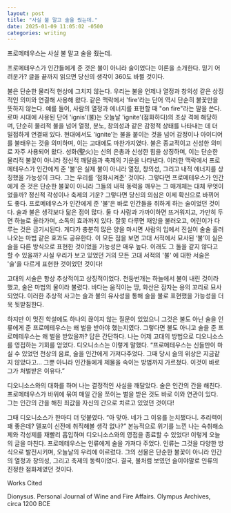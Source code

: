 ```yaml
---
layout: post
title: "사실 불 말고 술을 줬는데."
date: 2025-01-09 11:05:02 -0500
categories: writing
---
```


프로메테우스는 사실 불 말고 술을 줬는데.

프로메테우스가 인간들에게 준 것은 불이 아니라 술이었다는 이론을 소개한다. 믿기 어려운가? 글을 끝까지 읽으면 당신의 생각이 360도 바뀔 것이다.

불은 단순한 물리적 현상에 그치지 않는다. 우리는 불을 언제나 열정과 창의성 같은 상징적인 의미와 연결해 사용해 왔다. 같은 맥락에서 'fire'라는 단어 역시 단순히 불꽃만을 뜻하지 않는다. 예를 들어, 사람의 열정과 에너지를 표현할 때 "on fire"라는 말을 쓴다.
로마 시대에 사용된 단어 'ignis'(불)는 오늘날 'ignite'(점화하다)의 조상 격에 해당하며, 단순히 물리적 불을 넘어 열정, 분노, 창의성과 같은 감정적 상태를 나타내는 데 더 밀접하게 연결돼 있다. 현대에서도 'ignite'는 불을 붙이는 것을 넘어 감정이나 아이디어를 불태우는 것을 의미하며, 이는 고대에도 마찬가지였다.
불은 종교적이고 신성한 의미로 자주 사용되어 왔다. 성화(聖火)는 신의 은총과 신성한 힘을 상징하며, 이는 단순한 물리적 불꽃이 아니라 정신적 깨달음과 축제의 기운을 나타낸다. 이러한 맥락에서 프로메테우스가 인간에게 준 '불'은 실제 불이 아니라 열정, 창의성, 그리고 내적 에너지를 상징했을 가능성이 크다. 그는 우리를 ‘점화시켜준' 것이다. 그렇다면 프로메테우스가 인간에게 준 것은 단순한 불꽃이 아니라 그들의 내적 동력을 깨우는 그 매개체는 대체 무엇이었을까? 정신적 각성이나 축제의 기운? 그렇다면 당신의 의심은 이제 확신으로 바뀌어도 좋다. 프로메테우스가 인간에게 준 '불'은 바로 인간들을 취하게 하는 술이었던 것이다.
술과 불은 생각보다 닮은 점이 많다. 둘 다 사람과 가까이하면 뜨거워지고, 가만히 두면 하늘로 올라가며, 소독의 효과까지 있다. 잘못 다루면 재앙을 불러오고, 어린이가 다루는 것은 금기시된다.
게다가 충분히 많은 양을 마시면 사람의 입에서 진실이 술술 흘러나오는 마법 같은 효과도 공유한다. 이 모든 점을 보면 고대 서적에서 묘사된 ‘불’이 실은 술을 다른 방식으로 표현한 것이었을 가능성은 매우 높다. 이래도 그 둘을 같지 않다고 할 수 있을까? 사실 우리가 보고 있었던 거의 모든 고대 서적의 '불' 에 대한 서술은 '술'을 다르게 표현한 것이었던 것이다!

고대의 서술은 항상 추상적이고 상징적이었다. 천둥번개는 하늘에서 불이 내린 것이라 했고, 술은 마법의 물이라 불렸다. 바다는 움직이는 땅, 화산은 잠자는 용의 꼬리로 묘사되었다. 이러한 추상적 사고는 술과 불의 유사성을 통해 술을 불로 표현했을 가능성을 더욱 뒷받침한다.

하지만 이 멋진 학설에도 하나의 끊이지 않는 질문이 있었으니 그것은 불도 아닌 술을 인류에게 준 프로메테우스는 왜 벌을 받아야 했는지였다. 그렇다면 불도 아니고 술을 준 프로메테우스는 왜 벌을 받았을까? 답은 간단하다. 나는 어제 고대의 방법으로 디오니소스를 영접하는 기회를 얻었다. 디오니소스는 이렇게 말했다.
“프로메테우스는 신들만이 마실 수 있었던 천상의 음료, 술을 인간에게 가져다주었다. 그때 당시 술의 위상은 지금같지 않았다고… 그뿐 아니라 인간들에게 제물을 속이는 방법까지 가르쳤다. 이것이 바로 그가 처벌받은 이유다.”

디오니소스와의 대화를 하며 나는 결정적인 사실을 깨달았다. 술은 인간의 간을 해친다. 프로메테우스가 바위에 묶여 매일 간을 쪼이는 벌을 받은 것도 바로 이와 연관이 있다. 그는 인간의 간을 해친 죄값을 자신의 간으로 치르고 있었던 것이다!

그때 디오니소스가 한마디 더 덧붙였다.
“아 맞아. 네가 그 이유를 눈치챘다니. 추리력이 꽤 좋은데? 델포이 신전에 취직해볼 생각 없나?”
본능적으로 위기를 느낀 나는 숙취해소제와 각성제를 재빨리 흡입하며 디오니소스와의 영접을 종료할 수 있었다!
이렇게 오늘의 글을 마친다. 프로메테우스는 인류에게 술을 가져다 주었다. 인류는 그것을 다양한 방식으로 발전시키며, 오늘날의 우리에 이르렀다. 그의 선물은 단순한 불꽃이 아니라 인간의 열정과 창의성, 그리고 축제의 동력이었다. 결국, 불처럼 보였던 술이야말로 인류의 진정한 점화제였던 것이다.

Works Cited

Dionysus. Personal Journal of Wine and Fire Affairs. Olympus Archives, circa 1200 BCE
